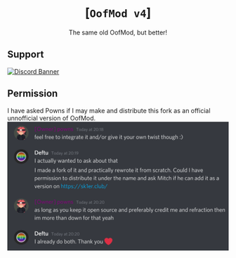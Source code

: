 <div align="center">

# [`OofMod v4`]
The same old OofMod, but better!

</div>

## Support
[![Discord Banner](https://discordapp.com/api/guilds/944877423281967135/widget.png?style=banner2)](https://shr.deftu.xyz/discord)

## Permission
I have asked Powns if I may make and distribute this fork as an official unnofficial version of OofMod.
![Powns' permission](.github/permission.png)
